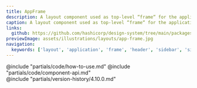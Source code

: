 ```yaml
---
title: AppFrame
description: A layout component used as top-level “frame“ for the application.
caption: A layout component used as top-level “frame“ for the application.
links:
  github: https://github.com/hashicorp/design-system/tree/main/packages/components/src/components/hds/app-frame
previewImage: assets/illustrations/layouts/app-frame.jpg
navigation:
  keywords: ['layout', 'application', 'frame', 'header', 'sidebar', 'sidenav', 'footer', 'modal']
---
```


<section data-tab="Code">
  @include "partials/code/how-to-use.md"
  @include "partials/code/component-api.md"
</section>

<section data-tab="Version history">
  @include "partials/version-history/4.10.0.md"
</section>
